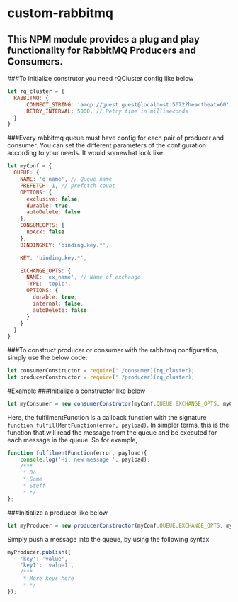 # custom-rabbitmq
## This NPM module provides a plug and play functionality for RabbitMQ Producers and Consumers.

###To initialize construtor you need rQCluster config like below
```javascript
let rq_cluster = {
  RABBITMQ: {
      CONNECT_STRING: 'amqp://guest:guest@localhost:5672?heartbeat=60', //Your RabbitMQ Server instead of localhost
      RETRY_INTERVAL: 5000, // Retry time in milliseconds
  }
}
```

###Every rabbitmq queue must have config for each pair of producer and consumer. You can set the different parameters of the configuration according to your needs. It would somewhat look like:
```javascript
let myConf = {
  QUEUE: {
    NAME: 'q_name', // Queue name
    PREFETCH: 1, // prefetch count
    OPTIONS: {
      exclusive: false,
      durable: true,
      autoDelete: false
    },
    CONSUMEOPTS: {
      noAck: false
    },
    BINDINGKEY: 'binding.key.*',

    KEY: 'binding.key.*',

    EXCHANGE_OPTS: {
      NAME: 'ex_name', // Name of exchange
      TYPE: 'topic',
      OPTIONS: {
        durable: true,
        internal: false,
        autoDelete: false
      }
    }
  }
}
```

###To construct producer or consumer with the rabbitmq configuration, simply use the below code:
```javascript
let consumerConstructor = require('./consumer)(rq_cluster);
let producerConstructor = require('./producer)(rq_cluster);
```

#Example
###Initialize a constructor like below
```javascript
let myConsumer = new consumerConstrutor(myConf.QUEUE.EXCHANGE_OPTS, myConf.QUEUE, {}, fulfillMentFunction)
```
Here, the fulfilmentFunction is a callback function with the signature `function fulfillMentFunction(error, payload)`. In simpler terms, this is the function that will read the message from the queue and be executed for each message in the queue. So for example,
```javascript
function fulfilmentFunction(error, payload){
    console.log('Hi, new message ', payload);
    /***
     * Do
     * Some
     * Stuff
     * */
};
```


###Initialize a producer like below
```javascript
let myProducer = new producerConstructor(myConf.QUEUE.EXCHANGE_OPTS, myConf.QUEUE.BINDINGKEY);
```
Simply push a message into the queue, by using the following syntax
```javascript
myProducer.publish({
    'key': 'value',
    'key1': 'value1',
    /***
     * More keys here
     * */
});
```